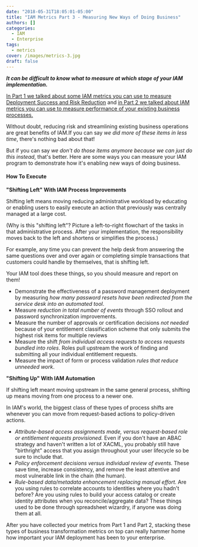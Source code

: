 ```yaml
---
date: "2018-05-31T18:05:01-05:00"
title: "IAM Metrics Part 3 - Measuring New Ways of Doing Business"
authors: []
categories:
  - IAM
  - Enterprise
tags:
  - metrics
cover: /images/metrics-3.jpg
draft: false
---
```

***It can be difficult to know what to measure at which stage of your IAM implementation.***

[In Part 1 we talked about some IAM metrics you can use to measure Deployment Success and Risk Reduction](http://mattkopecki.com/post/iam-metrics/) and [in Part 2 we talked about IAM metrics you can use to measure performance of your existing business processes.](http://mattkopecki.com/post/iam-metrics-part-2/)

Without doubt, reducing risk and streamlining existing business operations are great benefits of IAM.If you can say _we did more of these items in less time_, there's nothing bad about that!

But if you can say _we don't do those items anymore because we can just do this instead_, that's better. Here are some ways you can measure your IAM program to demonstrate how it's enabling new ways of doing business.

#### How To Execute

**"Shifting Left" With IAM Process Improvements**

Shifting left means moving reducing administrative workload by educating or enabling users to easily execute an action that previously was centrally managed at a large cost. 

(Why is this "shifting left"? Picture a left-to-right flowchart of the tasks in that administrative process. After your implementation, the responsibility moves back to the left and shortens or simplifies the process.)

For example, any time you can prevent the help desk from answering the same questions over and over again or completing simple transactions that customers could handle by themselves, that is shifting left.

Your IAM tool does these things, so you should measure and report on them!

  - Demonstrate the effectiveness of a password management deployment by measuring _how many password resets have been redirected from the service desk into an automated tool_.
  - Measure _reduction in total number of events_ through SSO rollout and password synchronization improvements.
  - Measure the number of approvals or certification decisions _not needed_ because of your entitlement classification scheme that only submits the highest risk items for multiple reviews
  - Measure the shift _from individual access requests to access requests bundled into roles_. Roles pull upstream the work of finding and submitting all your individual entitlement requests.
  - Measure the impact of form or process validation _rules that reduce unneeded work_.


**"Shifting Up" With IAM Automation**

If shifting left meant moving upstream in the same general process, shifting up means moving from one process to a newer one.

In IAM's world, the biggest class of these types of process shifts are whenever you can move from request-based actions to policy-driven actions.

  - _Attribute-based access assignments made, versus request-based role or entitlement requests provisioned._ Even if you don't have an ABAC strategy and haven't written a lot of XACML, you probably still have "birthright" access that you assign throughout your user lifecycle so be sure to include that.
  - _Policy enforcement decisions versus individual review of events._ These save time, increase consistency, and remove the least attentive and most vulnerable link in the chain (the human).
  - _Rule-based data/metadata enhancement replacing manual effort._ Are you using rules to correlate accounts to identities where you hadn't before? Are you using rules to build your access catalog or create identity attributes when you reconcile/aggregate data? These things used to be done through spreadsheet wizardry, if anyone was doing them at all.

After you have collected your metrics from Part 1 and Part 2, stacking these types of business transformation metrics on top can really hammer home how important your IAM deployment has been to your enterprise.
